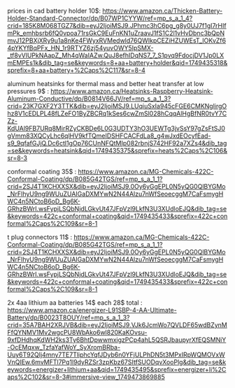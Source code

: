 prices in cad 
battery holder 10$:
https://www.amazon.ca/Thicken-Battery-Holder-Standard-Connector/dp/B07WP1CYYW/ref=mp_s_a_1_4?crid=185K8M068TGZ7&dib=eyJ2IjoiMSJ9.JPhmc3hC6pg_g8y0UJ7f1gI7rHIfmPk_emhbsrb6fQ0vpoa71rsGkC9EuFnKN1uZraavJ1fS1C2l1vHvDbnc3bQpNmvJ12PBXjXRy9u1a8nKe4FWyxRVMedwld76QWIkpCEZiHZUWEsT_IOKvZf64pYKYfBqPFx_HN_1r9RTYZ6zj54yuvOWY5IpSMX-_tf8vVlUPkNAapZ_Mh4qWaIAZw.QuJ8efhIDqNS7_7_S1pvq9FdocjDV1Jp0LXmEMPEs1k&dib_tag=se&keywords=8+aa+battery+holder&qid=1749435318&sprefix=8+aa+battery+%2Caps%2C117&sr=8-4

aluminum heatsinks for thermal mass and better heat transfer at low pressures 9$ :
https://www.amazon.ca/Heatsinks-Raspberry-Heatsink-Aluminum-Conductive/dp/B0814V66JV/ref=mp_s_a_1_3?crid=23K7GXF2Y3TTK&dib=eyJ2IjoiMSJ9.LUqiuSxIa945cFGE6CMKNglirgOhz8V1cEDLPL48fLZeFO1ByZBCRq1kSes6cwZmSl028hCqqAlHgBfNR0tvY7CZz-KdUAl9FB7URq8MirRZyCKBDe6L0G3UDTY3hO3UEWTg3jvSsY97gZsFtSJ0gVmm83XQCyLhc6qlHV9kfTQmeIDSHFCACFdLa8_g4wJxdEOcyfEad-s9_9qfafGJjQ.Dc6ctl1gOp76CUnNFQtMIp082rbnjS742HF92a7XZs4&dib_tag=se&keywords=heatsink&qid=1749435375&sprefix=heats%2Caps%2C106&sr=8-3

conformal coating 35$ :
https://www.amazon.ca/MG-Chemicals-422C-Conformal-Coating/dp/B085G42TGS/ref=mp_s_a_1_1?crid=2SJ4T1KCHXXSX&dib=eyJ2IjoiMSJ9.0Oy6yGgEPL0N5yQG0QlBYGMo_NrFIhyU9ng9WUuZUAIGaDXMYwN2N44Alzu7nWfSeoecggM7CaFsmygHWC4n5NCtoB6oD_Bg6K-GRhzBWrI.wsFypjLSQbNjdLGkvUt47JFpVzl9LkfN3U3XUdloEJQ&dib_tag=se&keywords=422c+conformal+coating&qid=1749435433&sprefix=422c+conformal%2Caps%2C109&sr=8-1

t plug connectors 11$ :
https://www.amazon.ca/MG-Chemicals-422C-Conformal-Coating/dp/B085G42TGS/ref=mp_s_a_1_1?crid=2SJ4T1KCHXXSX&dib=eyJ2IjoiMSJ9.0Oy6yGgEPL0N5yQG0QlBYGMo_NrFIhyU9ng9WUuZUAIGaDXMYwN2N44Alzu7nWfSeoecggM7CaFsmygHWC4n5NCtoB6oD_Bg6K-GRhzBWrI.wsFypjLSQbNjdLGkvUt47JFpVzl9LkfN3U3XUdloEJQ&dib_tag=se&keywords=422c+conformal+coating&qid=1749435433&sprefix=422c+conformal%2Caps%2C109&sr=8-1

2x 4aa lithium aa batteries 14$ each 28$ total :
https://www.amazon.ca/energizer-L91SBP-4-AA-Ultimate-Battery/dp/B0023T8OUY/ref=mp_s_a_1_3?crid=35A7BAH2XRJVB&dib=eyJ2IjoiMSJ9.VJk6JcmWo7QVLDF65wdBZynMFfQYNMV1Mv2wgcPU8WbAko6wl820KaKOvsu-9xfDHdhqKdWH2ks3Ty6BhtDpwwmxigzPCp4ahL5QSRJbaupyrXfEQSMNiY-OcEMqxw_TzfaYafWoY_SyXromBRba-Uuy6T92QIj4mny7TE7TliphcYqfJDyb6n0YFjULPhDN5t3MPxIRpWQMOVxWVnQIEw.6mvMFTl7Pq1l9dyRZSr3zpKbz67SItfSUODqvXooPlg&dib_tag=se&keywords=energizer+lithium+aa&qid=1749435495&sprefix=energizer+li%2Caps%2C102&sr=8-3#immersive-view_1749473869885

